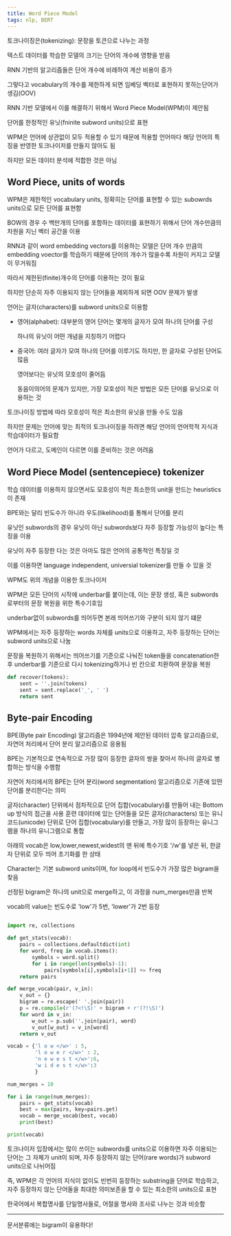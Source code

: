 ```yaml
---
title: Word Piece Model
tags: nlp, BERT
---
```


토크나이징은(tokenizing): 문장을 토큰으로 나누는 과정

텍스트 데이터를 학습한 모델의 크기는 단어의 개수에 영향을 받음

RNN 기반의 알고리즘들은 단어 개수에 비례하여 계산 비용이 증가

그렇다고 vocabulary의 개수를 제한하게 되면 임베딩 벡터로 표현하지 못하는단어가 생김(OOV)

RNN 기반 모델에서 이를 해결하기 위해서 Word Piece Model(WPM)이 제안됨

단어를 한정적인 유닛(fninite subword units)으로 표현

WPM은 언어에 상관없이 모두 적용할 수 있기 때문에 적용할 언어마다 해당 언어의 특징을 반영한 토크나이저를 만들지 않아도 됨

하지만 모든 데이터 분석에 적합한 것은 아님

## **Word Piece, units of words**

WPM은 제한적인 vocabulary units, 정확히는 단어를 표현할 수 있는 subowrds units으로 모든 단어를 표현함

BOW의 경우 수 백만개의 단어를 포함하는 데이터를 표현하기 위해서 단어 개수만큼의 차원을 지닌 벡터 공간을 이용

RNN과 같이 word embedding vectors를 이용하는 모델은 단어 개수 만큼의 embedding voector를 학습하기 때문에 단어의 개수가 많을수록 차원이 커지고 모델이 무거워짐

따라서 제한된(finite)개수의 단어를 이용하는 것이 필요

하지만 단순히 자주 이용되지 않는 단어들을 제외하게 되면 OOV 문제가 발생

언어는 글자(characters)를 subword units으로 이용함

* 영어(alphabet): 대부분의 영어 단어는 몇개의 글자가 모여 하나의 단어를 구성

    하나의 유닛이 어떤 개념을 지칭하기 어렵다
    
* 중국어: 여러 글자가 모여 하나의 단어를 이루기도 하지만, 한 글자로 구성된 단어도 많음
    
    영어보다는 유닛의 모호성이 줄어듬
    
    동음이의어의 문제가 있지만, 가장 모호성이 적은 방법은 모든 단어를 유닛으로 이용하는 것

토크나이징 방법에 따라 모호성이 적은 최소한의 유닛을 만들 수도 있음

하지만 문제는 언어에 맞는 최적의 토크나이징을 하려면 해당 언어의 언어학적 지식과 학습데이터가 필요함

언어가 다르고, 도메인이 다르면 이를 준비하는 것은 어려움

## **Word Piece Model (sentencepiece) tokenizer**

학습 데이터를 이용하지 않으면서도 모호성이 적은 최소한의 unit을 만드는 heuristics이 존재

BPE와는 달리 빈도수가 아니라 우도(likelihood)를 통해서 단어를 분리

유닛인 subwords의 경우 유닛이 아닌 subwords보다 자주 등장할 가능성이 높다는 특징을 이용

유닛이 자주 등장한 다는 것은 아마도 많은 언어의 공통적인 특징일 것

이를 이용하면 language independent, universial tokenizer를 만들 수 있을 것

WPM도 위의 개념을 이용한 토크나이저


WPM은 모든 단어의 시작에  underbar를 붙이는데, 이는 문장 생성, 혹은 subwords로부터의 문장 복원을 위한 특수기호임

underbar없이 subwords를 띄어두면 본래 띄어쓰기와 구분이 되지 않기 떄문

WPM에서는 자주 등장하는 words 자체를 units으로 이용하고, 자주 등장하는 단어는 subword units으로 나눔

문장을 복원하기 위해서는 띄어쓰기를 기준으로 나눠진 token들을 concatenation한 후 underbar를 기준으로 다시 tokenizing하거나 빈 칸으로 치환하여 문장을 복원

```python
def recover(tokens):
    sent = ''.join(tokens)
    sent = sent.replace('_', ' ')
    return sent
```

## **Byte-pair Encoding**

BPE(Byte pair Encoding) 알고리즘은 1994년에 제안된 데이터 압축 알고리즘으로, 자연어 처리에서 단어 분리 알고리즘으로 응용됨

BPE는 기본적으로 연속적으로 가장 많이 등장한 글자의 쌍을 찾아서 하나의 글자로 병합하는 방식을 수행함

자연어 처리에서의 BPE는 단어 분리(word segmentation) 알고리즘으로 기존에 있떤 단어를 분리한다는 의미

글자(character) 단위에서 점차적으로 단어 집합(vocabulary)를 만들어 내는 Bottom up 방식의 접근을 사용
훈련 데이터에 있는 단어들을 모든 글자(characters) 또는 유니코드(unicode) 단위로 단어 집합(vocabulary)를 만들고, 가장 많이 등장하는 유니그램을 하나의 유니그램으로 통합

아래의 vocab은 low,lower,newest,widest의 맨 뒤에 특수기호 '/w'를 넣은 뒤, 한글자 단위로 모두 띄어 초기화를 한 상태

Character는 기본 subword units이며, for loop에서 빈도수가 가장 많은 bigram을 찾음

선정된 bigram은 하나의 unit으로 merge하고, 이 과정을 num_merges만큼 반복

vocab의 value는 빈도수로 'low'가 5번, 'lower'가 2번 등장


```python

import re, collections

def get_stats(vocab):
    pairs = collections.defaultdict(int)
    for word, freq in vocab.items():
        symbols = word.split()
        for i in range(len(symbols)-1):
            pairs[symbols[i],symbols[i+1]] += freq
    return pairs

def merge_vocab(pair, v_in):
    v_out = {}
    bigram = re.escape(' '.join(pair))
    p = re.compile(r'(?<!\S)' + bigram + r'(?!\S)')
    for word in v_in:
        w_out = p.sub(''.join(pair), word)
        v_out[w_out] = v_in[word]
    return v_out

vocab = {'l o w </w>' : 5,
         'l o w e r </w>' : 2,
         'n e w e s t </w>':6,
         'w i d e s t </w>':3
         }

num_merges = 10

for i in range(num_merges):
    pairs = get_stats(vocab)
    best = max(pairs, key=pairs.get)
    vocab = merge_vocab(best, vocab)
    print(best)

print(vocab)

```


토크나이저 입장에서는 많이 쓰이는 subwords를 units으로 이용하면 자주 이용되는 단어는 그 자체가 unit이 되며, 자주 등장하지 않는 단어(rare words)가 subword units으로 나뉘어짐

즉, WPM은 각 언어의 지식이 없이도 빈번히 등장하는 substring을 단어로 학습하고, 자주 등장하지 않는 단어들을 최대한 의미보존을 할 수 있는 최소한의 units으로 표현

한국어에서 복합명사를 단일명사들로, 어절을 명사와 조사로 나누는 것과 비슷함



---






문서분류에는  bigram이 유용하다!



